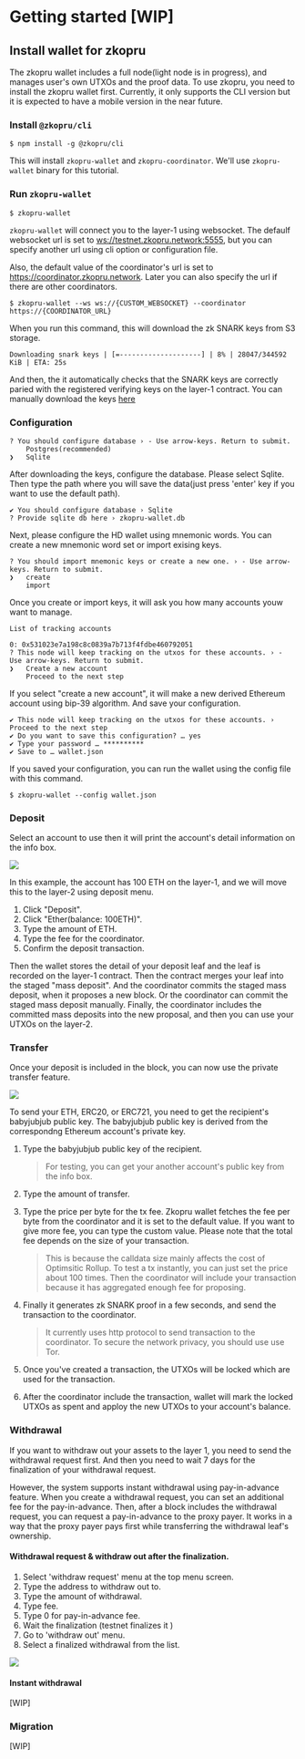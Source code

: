 # Getting started [WIP]

## Install wallet for zkopru

The zkopru wallet includes a full node(light node is in progress), and manages user's own UTXOs and the proof data. To use zkopru, you need to install the zkopru wallet first. Currently, it only supports the CLI version but it is expected to have a mobile version in the near future.


### Install `@zkopru/cli`

```shell
$ npm install -g @zkopru/cli
```

This will install `zkopru-wallet` and `zkopru-coordinator`. We'll use `zkopru-wallet` binary for this tutorial.

### Run `zkopru-wallet`

```shell
$ zkopru-wallet
```

`zkopru-wallet` will connect you to the layer-1 using websocket. The defaulf websocket url is set to [ws://testnet.zkopru.network:5555](ws://coordinator.zkopru.network:5555), but you can specify another url using cli option or configuration file.

Also, the default value of the coordinator's url is set to https://coordinator.zkopru.network. Later you can also specify the url if there are other coordinators.

```shell
$ zkopru-wallet --ws ws://{CUSTOM_WEBSOCKET} --coordinator https://{COORDINATOR_URL}
```

When you run this command, this will download the zk SNARK keys from S3 storage.

```shell
Downloading snark keys | [=--------------------] | 8% | 28047/344592 KiB | ETA: 25s
```

And then, the it automatically checks that the SNARK keys are correctly paried with the registered verifying keys on the layer-1 contract. You can manually download the keys [here](https://d2xnpw7ihgc4iv.cloudfront.net/keys.tgz)

### Configuration

```shell
? You should configure database › - Use arrow-keys. Return to submit.
    Postgres(recommended)
❯   Sqlite
```

After downloading the keys, configure the database. Please select Sqlite. Then type the path where you will save the data(just press 'enter' key if you want to use the default path).

```shell
✔ You should configure database › Sqlite
? Provide sqlite db here › zkopru-wallet.db
```

Next, please configure the HD wallet using mnemonic words. You can create a new mnemonic word set or import exising keys.

```shell
? You should import mnemonic keys or create a new one. › - Use arrow-keys. Return to submit.
❯   create
    import
```

Once you create or import keys, it will ask you how many accounts youw want to manage.

```
List of tracking accounts

0: 0x531023e7a198c8c0839a7b713f4fdbe460792051
? This node will keep tracking on the utxos for these accounts. › - Use arrow-keys. Return to submit.
❯   Create a new account
    Proceed to the next step
```

If you select "create a new account", it will make a new derived Ethereum account using bip-39 algorithm. And save your configuration.

```shell
✔ This node will keep tracking on the utxos for these accounts. › Proceed to the next step
✔ Do you want to save this configuration? … yes
✔ Type your password … **********
✔ Save to … wallet.json
```

If you saved your configuration, you can run the wallet using the config file with this command.

```shell
$ zkopru-wallet --config wallet.json
```

### Deposit

Select an account to use then it will print the account's detail information on the info box.

![](https://i.imgur.com/RcDK7wK.png)

In this example, the account has 100 ETH on the layer-1, and we will move this to the layer-2 using deposit menu.

1. Click "Deposit".
2. Click "Ether(balance: 100ETH)".
3. Type the amount of ETH.
4. Type the fee for the coordinator.
5. Confirm the deposit transaction.

Then the wallet stores the detail of your deposit leaf and the leaf is recorded on the layer-1 contract. Then the contract merges your leaf into the staged "mass deposit". And the coordinator commits the staged mass deposit, when it proposes a new block. Or the coordinator can commit the staged mass deposit manually. Finally, the coordinator includes the committed mass deposits into the new proposal, and then you can use your UTXOs on the layer-2.

### Transfer

Once your deposit is included in the block, you can now use the private transfer feature. 

![](https://i.imgur.com/R5hIKUM.png)

To send your ETH, ERC20, or ERC721, you need to get the recipient's babyjubjub public key. The babyjubjub public key is derived from the correspondng Ethereum account's private key.

1. Type the babyjubjub public key of the recipient.
    > For testing, you can get your another account's public key from the info box.
3. Type the amount of transfer.
4. Type the price per byte for the tx fee. Zkopru wallet fetches the fee per byte from the coordinator and it is set to the default value. If you want to give more fee, you can type the custom value. Please note that the total fee depends on the size of your transaction.

    > This is because the calldata size mainly affects the cost of Optimsitic Rollup. To test a tx instantly, you can just set the price about 100 times. Then the coordinator will include your transaction because it has aggregated enough fee for proposing.

4. Finally it generates zk SNARK proof in a few seconds, and send the transaction to the coordinator.
    > It currently uses http protocol to send transaction to the coordinator. To secure the network privacy, you should use use Tor.

5. Once you've created a transaction, the UTXOs will be locked which are used for the transaction.

6. After the coordinator include the transaction, wallet will mark the locked UTXOs as spent and apploy the new UTXOs to your account's balance.

### Withdrawal

If you want to withdraw out your assets to the layer 1, you need to send the withdrawal request first. And then you need to wait 7 days for the finalization of your withdrawal request.

However, the system supports instant withdrawal using pay-in-advance feature. When you create a withdrawal request, you can set an additional fee for the pay-in-advance. Then, after a block includes the withdrawal request, you can request a pay-in-advance to the proxy payer. It works in a way that the proxy payer pays first while transferring the withdrawal leaf's ownership.

#### Withdrawal request & withdraw out after the finalization.

1. Select 'withdraw request' menu at the top menu screen.
2. Type the address to withdraw out to.
3. Type the amount of withdrawal.
4. Type fee.
5. Type 0 for pay-in-advance fee.
6. Wait the finalization (testnet finalizes it )
7. Go to 'withdraw out' menu.
8. Select a finalized withdrawal from the list.

![](https://i.imgur.com/9jt6OmS.png)


#### Instant withdrawal

[WIP]

### Migration 

[WIP]
